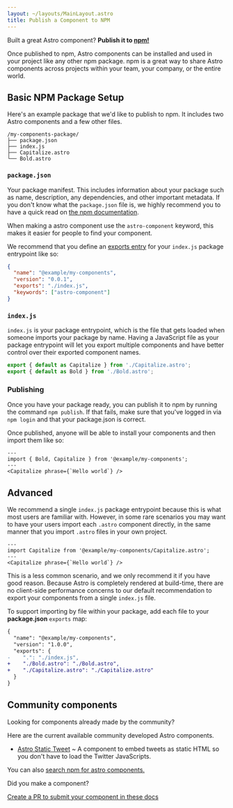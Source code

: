 ```yaml
---
layout: ~/layouts/MainLayout.astro
title: Publish a Component to NPM
---
```


Built a great Astro component? **Publish it to [npm!](https://npmjs.com/)**

Once published to npm, Astro components can be installed and used in your project like any other npm package. npm is a great way to share Astro components across projects within your team, your company, or the entire world.

## Basic NPM Package Setup

Here's an example package that we'd like to publish to npm. It includes two Astro components and a few other files.

```
/my-components-package/
├── package.json
├── index.js
├── Capitalize.astro
└── Bold.astro
```

### `package.json`

Your package manifest. This includes information about your package such as name, description, any dependencies, and other important metadata. If you don't know what the `package.json` file is, we highly recommend you to have a quick read on [the npm documentation](https://docs.npmjs.com/creating-a-package-json-file).

When making a astro component use the `astro-component` keyword, this makes it easier for people to find your component.

We recommend that you define an [exports entry](https://nodejs.org/api/packages.html) for your `index.js` package entrypoint like so:

```json
{
  "name": "@example/my-components",
  "version": "0.0.1",
  "exports": "./index.js",
  "keywords": ["astro-component"]
}
```

### `index.js`

`index.js` is your package entrypoint, which is the file that gets loaded when someone imports your package by name. Having a JavaScript file as your package entrypoint will let you export multiple components and have better control over their exported component names.

```js
export { default as Capitalize } from './Capitalize.astro';
export { default as Bold } from './Bold.astro';
```

### Publishing

Once you have your package ready, you can publish it to npm by running the command `npm publish`. If that fails, make sure that you've logged in via `npm login` and that your package.json is correct.

Once published, anyone will be able to install your components and then import them like so:

```astro
---
import { Bold, Capitalize } from '@example/my-components';
---
<Capitalize phrase={`Hello world`} />
```

## Advanced

We recommend a single `index.js` package entrypoint because this is what most users are familiar with. However, in some rare scenarios you may want to have your users import each `.astro` component directly, in the same manner that you import `.astro` files in your own project.

```astro
---
import Capitalize from '@example/my-components/Capitalize.astro';
---
<Capitalize phrase={`Hello world`} />
```

This is a less common scenario, and we only recommend it if you have good reason. Because Astro is completely rendered at build-time, there are no client-side performance concerns to our default recommendation to export your components from a single `index.js` file.

To support importing by file within your package, add each file to your **package.json** `exports` map:

```diff
{
  "name": "@example/my-components",
  "version": "1.0.0",
  "exports": {
-    ".": "./index.js",
+    "./Bold.astro": "./Bold.astro",
+    "./Capitalize.astro": "./Capitalize.astro"
  }
}
```

## Community components

Looking for components already made by the community?

Here are the current available community developed Astro components.

- [Astro Static Tweet](https://www.npmjs.com/package/@rebelchris/astro-static-tweet) ~ A component to embed tweets as static HTML so you don't have to load the Twitter JavaScripts.

You can also [search npm for astro components.](https://www.npmjs.com/search?q=keywords%3Aastro-component)

Did you make a component?

[Create a PR to submit your component in these docs](https://github.com/snowpackjs/astro/issues/new/choose)

